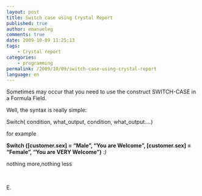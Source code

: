 ```yaml
---
layout: post
title: Switch case using Crystal Report
published: true
author: emanueleg
comments: true
date: 2009-10-09 11:25:13
tags:
    - Crystal report
categories:
    - programming
permalink: /2009/10/09/switch-case-using-crystal-report
language: en
---
```


<p>Sometimes may occur that you need to use the construct SWITCH-CASE in a Formula Field.</p>
<p>Well, the syntax is really simple:</p>
<p>Switch( condition, what_output, condition, what_output&hellip;.)</p>
<p>for example</p>
<p><b>Switch ([customer.sex] = &ldquo;Male&rdquo;, &ldquo;You are Welcome&rdquo;, [customer.sex] = &ldquo;Female&rdquo;, &ldquo;You are VERY Welcome&rdquo;)</b> <i>:) <br /></i></p>
<p>nothing more,nothing less</p>
<p>&nbsp;</p>
<p>E.</p>